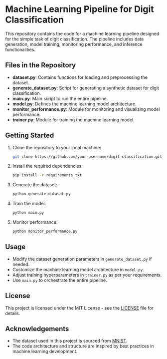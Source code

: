 # Machine Learning Pipeline for Digit Classification

This repository contains the code for a machine learning pipeline designed for the simple task of digit classification. The pipeline includes data generation, model training, monitoring performance, and inference functionalities.

## Files in the Repository

- **dataset.py**: Contains functions for loading and preprocessing the dataset.
- **generate_dataset.py**: Script for generating a synthetic dataset for digit classification.
- **main.py**: Main script to run the entire pipeline.
- **model.py**: Defines the machine learning model architecture.
- **monitor_performance.py**: Module for monitoring and visualizing model performance.
- **trainer.py**: Module for training the machine learning model.

## Getting Started

1. Clone the repository to your local machine:

   ```bash
   git clone https://github.com/your-username/digit-classification.git
   ```

2. Install the required dependencies:

   ```bash
   pip install -r requirements.txt
   ```

3. Generate the dataset:

   ```bash
   python generate_dataset.py
   ```

4. Train the model:

   ```bash
   python main.py
   ```

5. Monitor performance:

   ```bash
   python monitor_performance.py
   ```

## Usage

- Modify the dataset generation parameters in `generate_dataset.py` if needed.
- Customize the machine learning model architecture in `model.py`.
- Adjust training hyperparameters in `trainer.py` as per your requirements.
- Use `main.py` to orchestrate the entire pipeline.

## License

This project is licensed under the MIT License - see the [LICENSE](LICENSE) file for details.

## Acknowledgements

- The dataset used in this project is sourced from [MNIST](http://yann.lecun.com/exdb/mnist/).
- The code architecture and structure are inspired by best practices in machine learning development.
